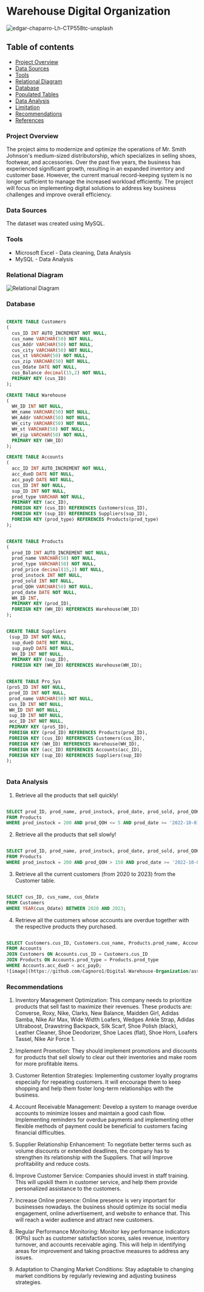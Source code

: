 # Warehouse Digital Organization


![edgar-chaparro-Lh-CTP558tc-unsplash](https://github.com/Cagnoro1/Warehouse-Digital-Organization/assets/135088212/2b11aa0a-6430-4244-9e9e-1e18c31aa11e)

## Table of contents
- [Project Overview](#project-overview) 
- [Data Sources](#data-sources)
- [Tools](#tools)
- [Relational Diagram](#relational-diagram)
- [Database](#database)
- [Populated Tables](#populated-tables)
- [Data Analysis](#data-analysis)
- [Limitation](#limitation)
- [Recommendations](#recommendations)
- [References](#references)

### Project Overview 

The project aims to modernize and optimize the operations of Mr. Smith Johnson's medium-sized distributorship, which specializes in selling shoes, footwear, and accessories. Over the past five years, the business has experienced significant growth, resulting in an expanded inventory and customer base. However, the current manual record-keeping system is no longer sufficient to manage the increased workload efficiently. The project will focus on implementing digital solutions to address key business challenges and improve overall efficiency.


### Data Sources
The dataset was created using MySQL.

### Tools
- Microsoft Excel - Data cleaning, Data Analysis
- MySQL  - Data Analysis

### Relational Diagram

![Relational Diagram ](https://github.com/Cagnoro1/Digital-Warehouse-Organization/assets/135088212/7c7e76eb-2e55-40f9-9fc9-2d578b9d194f)

### Database

```SQL

CREATE TABLE Customers
( 
  cus_ID INT AUTO_INCREMENT NOT NULL,
  cus_name VARCHAR(50) NOT NULL,
  cus_Addr VARCHAR(50) NOT NULL,
  cus_city VARCHAR(50) NOT NULL,
  cus_st VARCHAR(50) NOT NULL,
  cus_zip VARCHAR(50) NOT NULL,
  cus_Odate DATE NOT NULL,
  cus_Balance decimal(15,2) NOT NULL,
  PRIMARY KEY (cus_ID)
);

CREATE TABLE Warehouse
(
  WH_ID INT NOT NULL,
  WH_name VARCHAR(50) NOT NULL,
  WH_Addr VARCHAR(50) NOT NULL,
  WH_city VARCHAR(50) NOT NULL,
  WH_st VARCHAR(50) NOT NULL,
  WH_zip VARCHAR(50) NOT NULL,
  PRIMARY KEY (WH_ID)
);

CREATE TABLE Accounts
(
  acc_ID INT AUTO_INCREMENT NOT NULL,
  acc_dueD DATE NOT NULL,
  acc_payD DATE NOT NULL,
  cus_ID INT NOT NULL,
  sup_ID INT NOT NULL,
  prod_type VARCHAR NOT NULL,
  PRIMARY KEY (acc_ID),
  FOREIGN KEY (cus_ID) REFERENCES Customers(cus_ID),
  FOREIGN KEY (sup_ID) REFERENCES Suppliers(sup_ID),
  FOREIGN KEY (prod_type) REFERENCES Products(prod_type)
);


CREATE TABLE Products
(
  prod_ID INT AUTO_INCREMENT NOT NULL,
  prod_name VARCHAR(50) NOT NULL,
  prod_type VARCHAR(50) NOT NULL,
  prod_price decimal(15,2) NOT NULL,
  prod_instock INT NOT NULL,
  prod_sold INT NOT NULL,
  prod_QOH VARCHAR(50) NOT NULL,
  prod_date DATE NOT NULL,
  WH_ID INT,
  PRIMARY KEY (prod_ID),
  FOREIGN KEY (WH_ID) REFERENCES Warehouse(WH_ID)
);


CREATE TABLE Suppliers
 (sup_ID INT NOT NULL, 
  sup_dueD DATE NOT NULL,
  sup_payD DATE NOT NULL, 
  WH_ID INT NOT NULL, 
  PRIMARY KEY (sup_ID),
  FOREIGN KEY (WH_ID) REFERENCES Warehouse(WH_ID);


CREATE TABLE Pro_Sys 
(proS_ID INT NOT NULL,
 prod_ID INT NOT NULL,
 prod_name VARCHAR(50) NOT NULL,
 cus_ID INT NOT NULL,
 WH_ID INT NOT NULL,
 sup_ID INT NOT NULL,
 acc_ID INT NOT NULL,
 PRIMARY KEY (proS_ID),
 FOREIGN KEY (prod_ID) REFERENCES Products(prod_ID),
 FOREIGN KEY (cus_ID) REFERENCES Customers(cus_ID),
 FOREIGN KEY (WH_ID) REFERENCES Warehouse(WH_ID),
 FOREIGN KEY (acc_ID) REFERENCES Accounts(acc_ID),
 FOREIGN KEY (sup_ID) REFERENCES Suppliers(sup_ID)
);



```

### Data Analysis

1) Retrieve all the products that sell quickly!

```SQL

SELECT prod_ID, prod_name, prod_instock, prod_date, prod_sold, prod_QOH, prod_price
FROM Products
WHERE prod_instock = 200 AND prod_QOH <= 5 AND prod_date >= '2022-10-01' AND prod_date <= '2023-01-31';

```

2) Retrieve all the products that sell slowly!

```SQL

SELECT prod_ID, prod_name, prod_instock, prod_date, prod_sold, prod_QOH, prod_price
FROM Products
WHERE prod_instock = 200 AND prod_QOH > 150 AND prod_date >= '2022-10-01' AND prod_date <= '2023-01-31';

```

3) Retrieve all the current customers (from 2020 to 2023) from the Customer table.

```SQL 

SELECT cus_ID, cus_name, cus_Odate
FROM Customers
WHERE YEAR(cus_Odate) BETWEEN 2020 AND 2023;

```

4) Retrieve all the customers whose accounts are overdue together with the respective products they purchased.

 ```SQL

SELECT Customers.cus_ID, Customers.cus_name, Products.prod_name, Accounts.acc_dueD
FROM Accounts
JOIN Customers ON Accounts.cus_ID = Customers.cus_ID
JOIN Products ON Accounts.prod_type = Products.prod_type
WHERE Accounts.acc_dueD < acc_payD;
![image](https://github.com/Cagnoro1/Digital-Warehouse-Organization/assets/135088212/8fe4f712-91f9-43c7-bee0-385346e52256)

```
### Recommendations
1) Inventory Management Optimization: This company needs to prioritize products that sell fast to maximize their revenues. These products are: Converse, Roxy, Nike, Clarks, New Balance, Maidden Girl, Adidas Samba, Nike Air Max, Wide Width Loafers, Wedges Ankle Strap, Adidas Ultraboost, Drawstring Backpack, Silk Scarf, Shoe Polish (black), Leather Cleaner, Shoe Deodorizer, Shoe Laces (flat), Shoe Horn, Loafers Tassel, Nike Air Force 1.
   
2) Implement Promotion: They should implement promotions and discounts for products that sell slowly to clear out their inventories and make room for more profitable items.

3) Customer Retention Strategies: Implementing customer loyalty programs especially for repeating customers. It will encourage them to keep shopping and help them foster long-term relationships with the business.

4)  Account Receivable Management: Develop a system to manage overdue accounts to minimize losses and maintain a good cash flow. Implementing reminders for overdue payments and implementing other flexible methods of payment could be beneficial to customers facing financial difficulties.

5)  Supplier Relationship Enhancement: To negotiate better terms such as volume discounts or extended deadlines, the company has to strengthen its relationship with the Suppliers. That will Improve profitability and reduce costs.

6)  Improve Customer Service: Companies should invest in staff training. This will upskill them in customer service, and help them provide personalized assistance to the customers.
      
7)  Increase Online presence: Online presence is very important for businesses nowadays. 
the business should optimize its social media engagement, online advertisement, and website to enhance that. This will reach a wider audience and attract new customers.

9) Regular Performance Monitoring: Monitor key performance indicators (KPIs) such as customer satisfaction scores, sales revenue, inventory turnover, and accounts receivable aging. This will help in identifying areas for improvement and taking proactive measures to address any issues.

10) Adaptation to Changing Market Conditions: Stay adaptable to changing market conditions by regularly reviewing and adjusting business strategies.



